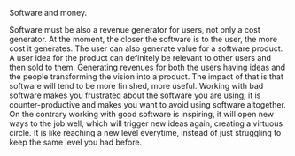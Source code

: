 Software and money.

Software must be also a revenue generator for users, not only a cost generator.
At the moment, the closer the software is to the user, the more cost it generates. The user can also generate value for a software product. A user idea for the product can definitely be relevant to other users and then sold to them. Generating revenues for both the users having ideas and the people transforming the vision into a product. The impact of that is that software will tend to be more finished, more useful. Working with bad software makes you frustrated about the software you are using, it is counter-productive and makes you want to avoid using software altogether. On the contrary working with good software is inspiring, it will open new ways to the job well, which will trigger new ideas again, creating a virtuous circle. It is like reaching a new level everytime, instead of just struggling to keep the same level you had before.
